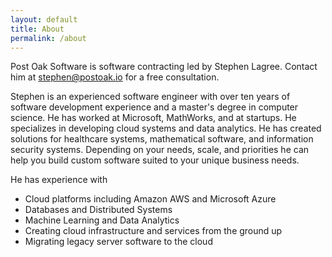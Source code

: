 ```yaml
---
layout: default
title: About
permalink: /about
---
```

Post Oak Software is software contracting led by Stephen Lagree.  Contact him at stephen@postoak.io for a free consultation.

Stephen is an experienced software engineer with over ten years of software development experience and a master's degree in computer science.  He has worked at Microsoft, MathWorks, and at startups.
He specializes in developing cloud systems and data analytics.  He has created solutions for healthcare systems, mathematical software, and information security systems.  Depending on your needs, scale, and priorities he can help you build custom software suited to your unique business needs.


He has experience with
* Cloud platforms including Amazon AWS and Microsoft Azure
* Databases and Distributed Systems
* Machine Learning and Data Analytics
* Creating cloud infrastructure and services from the ground up
* Migrating legacy server software to the cloud